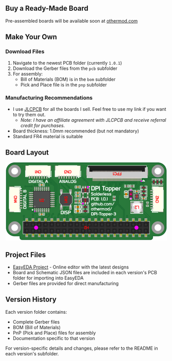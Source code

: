 ## Buy a Ready-Made Board

Pre-assembled boards will be available soon at [othermod.com](https://othermod.com)

## Make Your Own

### Download Files

1. Navigate to the newest PCB folder (currently `1.0.1`)
2. Download the Gerber files from the `pcb` subfolder
3. For assembly:
   - Bill of Materials (BOM) is in the `bom` subfolder
   - Pick and Place file is in the `pnp` subfolder

### Manufacturing Recommendations

- I use [JLCPCB](https://jlcpcb.com/?from=othermod) for all the boards I sell. Feel free to use my link if you want to try them out.
  - *Note: I have an affiliate agreement with JLCPCB and receive referral credit for purchases.*
- Board thickness: 1.0mm recommended (but not mandatory)
- Standard FR4 material is suitable

## Board Layout

![Top View of DPI Topper 3 PCB](1.0.1/img/full.png)

## Project Files

- [EasyEDA Project](https://oshwlab.com/adamseamster/dpi-topper-3-shared) - Online editor with the latest designs
- Board and Schematic JSON files are included in each version's PCB folder for importing into EasyEDA
- Gerber files are provided for direct manufacturing

## Version History

Each version folder contains:
- Complete Gerber files
- BOM (Bill of Materials)
- PnP (Pick and Place) files for assembly
- Documentation specific to that version

For version-specific details and changes, please refer to the README in each version's subfolder.
